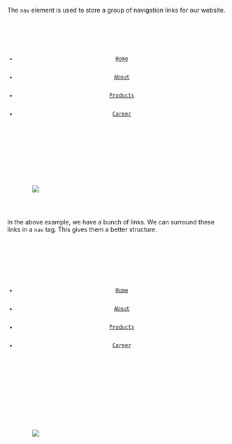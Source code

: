 The `nav` element is used to
store a group of navigation links
for our website.

<codeblock language="html" type="lesson">
<code>
<header>
        <ul>
            <li><a href="/home">Home</a></li>
            <li><a href="/about">About</a></li>
            <li><a href="/products">Products</a></li>
            <li><a href="/career">Career</a></li>
        </ul>
    </header>
    <main>
        <img src="#">
    </main>
</body>
</code>
</codeblock>

In the above example, we have a
bunch of links. We can
surround these links in a `nav`
tag. This gives them a better
structure.

<codeblock language="html" type="lesson">
<code>
<header>
        <nav>
            <ul>
                <li><a href="/home">Home</a></li>
                <li><a href="/about">About</a></li>
                <li><a href="/products">Products</a></li>
                <li><a href="/career">Career</a></li>
            </ul>
        </nav>
    </header>
    <main>
        <img src="#">
    </main>
</body>
</code>
</codeblock>